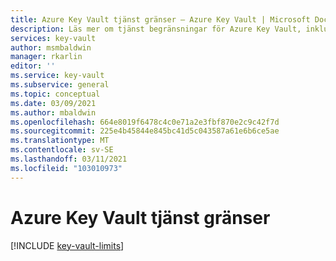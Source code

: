 ```yaml
---
title: Azure Key Vault tjänst gränser – Azure Key Vault | Microsoft Docs
description: Läs mer om tjänst begränsningar för Azure Key Vault, inklusive nyckel transaktioner och Azures integrering av privata länkar.
services: key-vault
author: msmbaldwin
manager: rkarlin
editor: ''
ms.service: key-vault
ms.subservice: general
ms.topic: conceptual
ms.date: 03/09/2021
ms.author: mbaldwin
ms.openlocfilehash: 664e8019f6478c4c0e71a2e3fbf870e2c9c42f7d
ms.sourcegitcommit: 225e4b45844e845bc41d5c043587a61e6b6ce5ae
ms.translationtype: MT
ms.contentlocale: sv-SE
ms.lasthandoff: 03/11/2021
ms.locfileid: "103010973"
---
```

# <a name="azure-key-vault-service-limits"></a>Azure Key Vault tjänst gränser

[!INCLUDE [key-vault-limits](../../../includes/key-vault-limits.md)]

